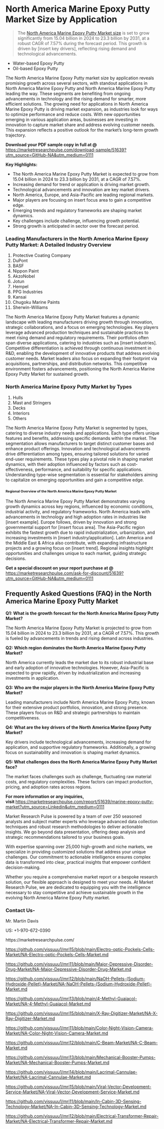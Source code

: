 <h1>North America Marine Epoxy Putty Market&nbsp;Size by Application</h1><blockquote><p>The <a href="https://marketresearchpulse.com/download-sample/51639?utm_source=GitHub-NA&amp;utm_medium=0111">North America Marine Epoxy Putty Market size</a> is set to grow significantly from 15.04 billion in 2024 to 23.3 billion by 2031, at a robust CAGR of 7.57% during the forecast period. This growth is driven by [insert key drivers], reflecting rising demand and technological advancements.</p></blockquote><ul><li>Water-based Epoxy Putty<li> Oil-based Epoxy Putty</li></ul><p>The North America Marine Epoxy Putty market size by application reveals promising growth across several sectors, with standout applications in North America Marine Epoxy Putty and North America Marine Epoxy Putty leading the way. These segments are benefiting from ongoing advancements in technology and the rising demand for smarter, more efficient solutions. The growing need for applications in North America Marine Epoxy Putty is driving market expansion, as industries look for ways to optimize performance and reduce costs. With new opportunities emerging in various application areas, businesses are investing in innovation to capture market share and address evolving customer needs. This expansion reflects a positive outlook for the market’s long-term growth trajectory.</p><p><strong>Download your PDF sample copy in full at @ </strong><a href="https://marketresearchpulse.com/download-sample/51639?utm_source=GitHub-NA&amp;utm_medium=0111">https://marketresearchpulse.com/download-sample/51639?utm_source=GitHub-NA&amp;utm_medium=0111</a></p><p><strong>Key Highlights: </strong></p><ul><li>The North America Marine Epoxy Putty Market is expected to grow from 15.04 billion in 2024 to 23.3 billion by 2031, at a CAGR of 7.57%.</li><li>Increasing demand for trend or application is driving market growth.</li><li>Technological advancements and innovation are key market drivers.</li><li>North America, Europe, and Asia-Pacific are leading regional markets.</li><li>Major players are focusing on insert focus area to gain a competitive edge.</li><li>Emerging trends and regulatory frameworks are shaping market dynamics.</li><li>Key challenges include challenge, influencing growth potential.</li><li>Strong growth is anticipated in sector over the forecast period.</li></ul><h3>Leading Manufacturers in the North America Marine Epoxy Putty Market: A Detailed Industry Overview</h3><ol><li>Protective Coating Company</li><li>DuPont</li><li>BASF</li><li>Nippon Paint</li><li>AkzoNobel</li><li>Jotun</li><li>Hempel</li><li>PPG Industries</li><li>Kansai</li><li>Chugoku Marine Paints</li><li>Sherwin-Williams</li></ol><div class="flex max-w-full flex-col flex-grow"><div class="min-h-8 text-message flex w-full flex-col items-end gap-2 whitespace-normal break-words [.text-message+&amp;]:mt-5" dir="auto" data-message-author-role="assistant" data-message-id="fd8432e4-4910-450d-b182-61b7bfb0a01f" data-message-model-slug="gpt-4o"><div class="flex w-full flex-col gap-1 empty:hidden first:pt-[3px]"><div class="markdown prose w-full break-words dark:prose-invert light"><p>The North America Marine Epoxy Putty Market features a dynamic landscape with leading manufacturers driving growth through innovation, strategic collaborations, and a focus on emerging technologies. Key players leverage advanced production techniques and sustainable practices to meet rising demand and regulatory requirements. Their portfolios often span diverse applications, catering to industries such as [insert industries]. Competitive differentiation is achieved through continuous investment in R&amp;D, enabling the development of innovative products that address evolving customer needs. Market leaders also focus on expanding their footprint via acquisitions, partnerships, and distribution networks. This competitive environment fosters advancements, positioning the North America Marine Epoxy Putty Market for sustained growth.</p></div></div></div></div><h3>North America Marine Epoxy Putty Market by Types</h3><ol><li>Hulls<li> Mast and Stringers<li> Decks<li> Interiors<li> Others</li></ol><div class="flex max-w-full flex-col flex-grow"><div class="min-h-8 text-message flex w-full flex-col items-end gap-2 whitespace-normal break-words [.text-message+&amp;]:mt-5" dir="auto" data-message-author-role="assistant" data-message-id="084470be-0bb7-4664-bddf-5156b4f41249" data-message-model-slug="gpt-4o-mini"><div class="flex w-full flex-col gap-1 empty:hidden first:pt-[3px]"><div class="markdown prose w-full break-words dark:prose-invert light"><p>The North America Marine Epoxy Putty Market is segmented by types, catering to diverse industry needs and applications. Each type offers unique features and benefits, addressing specific demands within the market. The segmentation allows manufacturers to target distinct customer bases and enhance product offerings. Innovation and technological advancements drive differentiation among types, ensuring tailored solutions for varied end-user requirements. These types play a pivotal role in shaping market dynamics, with their adoption influenced by factors such as cost-effectiveness, performance, and suitability for specific applications. Understanding type-wise segmentation is essential for stakeholders aiming to capitalize on emerging opportunities and gain a competitive edge.</p></div></div></div></div><h3><span style="font-size: 11px;">Regional Overview of the North America Marine Epoxy Putty Market</span></h3><div class="flex max-w-full flex-col flex-grow"><div class="min-h-8 text-message flex w-full flex-col items-end gap-2 whitespace-normal break-words [.text-message+&amp;]:mt-5" dir="auto" data-message-author-role="assistant" data-message-id="e9038762-ce64-4e30-91c9-9bd413514231" data-message-model-slug="gpt-4o-mini"><div class="flex w-full flex-col gap-1 empty:hidden first:pt-[3px]"><div class="markdown prose w-full break-words dark:prose-invert light"><p>The North America Marine Epoxy Putty Market demonstrates varying growth dynamics across key regions, influenced by economic conditions, industrial activity, and regulatory frameworks. North America leads with advancements in technology and high adoption rates in industries like [insert example]. Europe follows, driven by innovation and strong governmental support for [insert focus area]. The Asia-Pacific region exhibits the fastest growth due to rapid industrialization, urbanization, and increasing investments in [insert industry/application]. Latin America and the Middle East &amp; Africa also contribute, with expanding infrastructure projects and a growing focus on [insert trend]. Regional insights highlight opportunities and challenges unique to each market, guiding strategic decisions.</p></div></div></div></div><p><strong>Get a special discount on your report purchase at @ </strong><a href="https://marketresearchpulse.com/ask-for-discount/51639?utm_source=GitHub-NA&amp;utm_medium=0111">https://marketresearchpulse.com/ask-for-discount/51639?utm_source=GitHub-NA&amp;utm_medium=0111</a></p><h2>Frequently Asked Questions (FAQ) in the North America Marine Epoxy Putty Market</h2><p><strong>Q1: What is the growth forecast for the North America Marine Epoxy Putty Market?</strong></p><p>The North America Marine Epoxy Putty Market is projected to grow from 15.04 billion in 2024 to 23.3 billion by 2031, at a CAGR of 7.57%. This growth is fueled by advancements in trends and rising demand across industries.</p><p><strong>Q2: Which region dominates the North America Marine Epoxy Putty Market?</strong></p><p>North America currently leads the market due to its robust industrial base and early adoption of innovative technologies. However, Asia-Pacific is expected to grow rapidly, driven by industrialization and increasing investments in application.</p><p><strong>Q3: Who are the major players in the North America Marine Epoxy Putty Market?</strong></p><p>Leading manufacturers include North America Marine Epoxy Putty, known for their extensive product portfolios, innovation, and strong presence. These players focus on R&amp;D and strategic partnerships to maintain competitiveness.</p><p><strong>Q4: What are the key drivers of the North America Marine Epoxy Putty Market?</strong></p><p>Key drivers include technological advancements, increasing demand for application, and supportive regulatory frameworks. Additionally, a growing focus on sustainability and innovation is shaping market dynamics.</p><p><strong>Q5: What challenges does the North America Marine Epoxy Putty Market face?</strong></p><p>The market faces challenges such as challenge, fluctuating raw material costs, and regulatory complexities. These factors can impact production, pricing, and adoption rates across regions.</p><p><strong>For more information or any inquiries, visit&nbsp;</strong><a href="https://marketresearchpulse.com/report/51639/marine-epoxy-putty-market?utm_source=Linkedin&utm_medium=0111">https://marketresearchpulse.com/report/51639/marine-epoxy-putty-market?utm_source=Linkedin&utm_medium=0111</a></p><p>Market Research Pulse is powered by a team of over 250 seasoned analysts and subject matter experts who leverage advanced data collection techniques and robust research methodologies to deliver actionable insights. We go beyond data presentation, offering deep analysis and strategic recommendations tailored to your business goals.</p><p>With expertise spanning over 25,000 high-growth and niche markets, we specialize in providing customized solutions that address your unique challenges. Our commitment to actionable intelligence ensures complex data is transformed into clear, practical insights that empower confident decision-making.</p><p>Whether you require a comprehensive market report or a bespoke research solution, our flexible approach is designed to meet your needs. At Market Research Pulse, we are dedicated to equipping you with the intelligence necessary to stay competitive and achieve sustainable growth in the evolving North America Marine Epoxy Putty market.</p><h3><strong>Contact Us-</strong></h3><p>Mr. Martin Davis</p><p>US: +1-970-672-0390</p><p>https://marketresearchpulse.com/</p><p><a href="https://github.com/vissuuu1/mri15/blob/main/Electro-optic-Pockels-Cells-Market/NA-Electro-optic-Pockels-Cells-Market.md">https://github.com/vissuuu1/mri15/blob/main/Electro-optic-Pockels-Cells-Market/NA-Electro-optic-Pockels-Cells-Market.md</a></p><p><a href="https://github.com/vissuuu1/mri11/blob/main/Major-Depressive-Disorder-Drug-Market/NA-Major-Depressive-Disorder-Drug-Market.md">https://github.com/vissuuu1/mri11/blob/main/Major-Depressive-Disorder-Drug-Market/NA-Major-Depressive-Disorder-Drug-Market.md</a></p><p><a href="https://github.com/vissuuu1/mri12/blob/main/NaOH-Pellets-(Sodium-Hydroxide-Pellet)-Market/NA-NaOH-Pellets-(Sodium-Hydroxide-Pellet)-Market.md">https://github.com/vissuuu1/mri12/blob/main/NaOH-Pellets-(Sodium-Hydroxide-Pellet)-Market/NA-NaOH-Pellets-(Sodium-Hydroxide-Pellet)-Market.md</a></p><p><a href="https://github.com/vissuuu1/mri13/blob/main/4-Methyl-Guaiacol-Market/NA-4-Methyl-Guaiacol-Market.md">https://github.com/vissuuu1/mri13/blob/main/4-Methyl-Guaiacol-Market/NA-4-Methyl-Guaiacol-Market.md</a></p><p><a href="https://github.com/vissuuu1/mri15/blob/main/X-Ray-Digitizer-Market/NA-X-Ray-Digitizer-Market.md">https://github.com/vissuuu1/mri15/blob/main/X-Ray-Digitizer-Market/NA-X-Ray-Digitizer-Market.md</a></p><p><a href="https://github.com/vissuuu1/mri11/blob/main/Color-Night-Vision-Camera-Market/NA-Color-Night-Vision-Camera-Market.md">https://github.com/vissuuu1/mri11/blob/main/Color-Night-Vision-Camera-Market/NA-Color-Night-Vision-Camera-Market.md</a></p><p><a href="https://github.com/vissuuu1/mri12/blob/main/C-Beam-Market/NA-C-Beam-Market.md">https://github.com/vissuuu1/mri12/blob/main/C-Beam-Market/NA-C-Beam-Market.md</a></p><p><a href="https://github.com/vissuuu1/mri13/blob/main/Mechanical-Booster-Pumps-Market/NA-Mechanical-Booster-Pumps-Market.md">https://github.com/vissuuu1/mri13/blob/main/Mechanical-Booster-Pumps-Market/NA-Mechanical-Booster-Pumps-Market.md</a></p><p><a href="https://github.com/vissuuu1/mri14/blob/main/Lacrimal-Cannulae-Market/NA-Lacrimal-Cannulae-Market.md">https://github.com/vissuuu1/mri14/blob/main/Lacrimal-Cannulae-Market/NA-Lacrimal-Cannulae-Market.md</a></p><p><a href="https://github.com/vissuuu1/mri15/blob/main/Viral-Vector-Development-Service-Market/NA-Viral-Vector-Development-Service-Market.md">https://github.com/vissuuu1/mri15/blob/main/Viral-Vector-Development-Service-Market/NA-Viral-Vector-Development-Service-Market.md</a></p><p><a href="https://github.com/vissuuu1/mri11/blob/main/In-Cabin-3D-Sensing-Technology-Market/NA-In-Cabin-3D-Sensing-Technology-Market.md">https://github.com/vissuuu1/mri11/blob/main/In-Cabin-3D-Sensing-Technology-Market/NA-In-Cabin-3D-Sensing-Technology-Market.md</a></p><p><a href="https://github.com/vissuuu1/mri12/blob/main/Electrical-Transformer-Repair-Market/NA-Electrical-Transformer-Repair-Market.md">https://github.com/vissuuu1/mri12/blob/main/Electrical-Transformer-Repair-Market/NA-Electrical-Transformer-Repair-Market.md</a></p>
